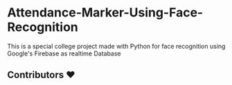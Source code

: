 # Attendance-Marker-Using-Face-Recognition

This is a special college project made with Python for face recognition using Google's Firebase as realtime Database



## Contributors ❤️



